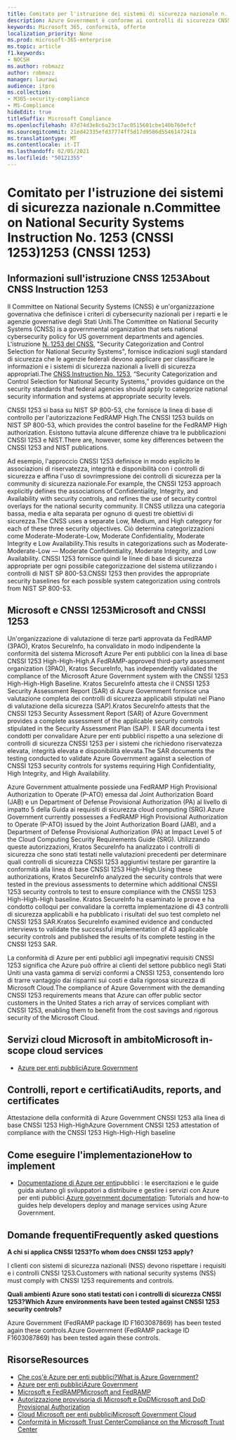 ```yaml
---
title: Comitato per l'istruzione dei sistemi di sicurezza nazionale n. 1253 (CNSSI 1253)
description: Azure Government è conforme ai controlli di sicurezza CNSSI 1253 per i sistemi del governo statunitense che richiedono riservatezza elevata, integrità elevata e disponibilità elevata.
keywords: Microsoft 365, conformità, offerte
localization_priority: None
ms.prod: microsoft-365-enterprise
ms.topic: article
f1.keywords:
- NOCSH
ms.author: robmazz
author: robmazz
manager: laurawi
audience: itpro
ms.collection:
- M365-security-compliance
- MS-Compliance
hideEdit: true
titleSuffix: Microsoft Compliance
ms.openlocfilehash: 87d74d3e8c6a23c17ac0515601cbe140b760efcf
ms.sourcegitcommit: 21ed42335efd37774ff5d17d9586d5546147241a
ms.translationtype: MT
ms.contentlocale: it-IT
ms.lasthandoff: 02/05/2021
ms.locfileid: "50121355"
---
```

# <a name="committee-on-national-security-systems-instruction-no-1253-cnssi-1253"></a><span data-ttu-id="341bb-105">Comitato per l'istruzione dei sistemi di sicurezza nazionale n.</span><span class="sxs-lookup"><span data-stu-id="341bb-105">Committee on National Security Systems Instruction No.</span></span> <span data-ttu-id="341bb-106">1253 (CNSSI 1253)</span><span class="sxs-lookup"><span data-stu-id="341bb-106">1253 (CNSSI 1253)</span></span>

## <a name="about-cnss-instruction-1253"></a><span data-ttu-id="341bb-107">Informazioni sull'istruzione CNSS 1253</span><span class="sxs-lookup"><span data-stu-id="341bb-107">About CNSS Instruction 1253</span></span>

<span data-ttu-id="341bb-108">Il Committee on National Security Systems (CNSS) è un'organizzazione governativa che definisce i criteri di cybersecurity nazionali per i reparti e le agenzie governative degli Stati Uniti.</span><span class="sxs-lookup"><span data-stu-id="341bb-108">The Committee on National Security Systems (CNSS) is a governmental organization that sets national cybersecurity policy for US government departments and agencies.</span></span> <span data-ttu-id="341bb-109">L'istruzione [N. 1253 del CNSS](https://www.dss.mil/Portals/69/documents/io/rmf/CNSSI_No1253.pdf), "Security Categorization and Control Selection for National Security Systems", fornisce indicazioni sugli standard di sicurezza che le agenzie federali devono applicare per classificare le informazioni e i sistemi di sicurezza nazionali a livelli di sicurezza appropriati.</span><span class="sxs-lookup"><span data-stu-id="341bb-109">The [CNSS Instruction No. 1253](https://www.dss.mil/Portals/69/documents/io/rmf/CNSSI_No1253.pdf), “Security Categorization and Control Selection for National Security Systems,” provides guidance on the security standards that federal agencies should apply to categorize national security information and systems at appropriate security levels.</span></span>  
  
<span data-ttu-id="341bb-110">CNSSI 1253 si basa su NIST SP 800-53, che fornisce la linea di base di controllo per l'autorizzazione FedRAMP High.</span><span class="sxs-lookup"><span data-stu-id="341bb-110">The CNSSI 1253 builds on NIST SP 800-53, which provides the control baseline for the FedRAMP High authorization.</span></span> <span data-ttu-id="341bb-111">Esistono tuttavia alcune differenze chiave tra le pubblicazioni CNSSI 1253 e NIST.</span><span class="sxs-lookup"><span data-stu-id="341bb-111">There are, however, some key differences between the CNSSI 1253 and NIST publications.</span></span>  
  
<span data-ttu-id="341bb-112">Ad esempio, l'approccio CNSSI 1253 definisce in modo esplicito le associazioni di riservatezza, integrità e disponibilità con i controlli di sicurezza e affina l'uso di sovrimpressione dei controlli di sicurezza per la community di sicurezza nazionale.</span><span class="sxs-lookup"><span data-stu-id="341bb-112">For example, the CNSSI 1253 approach explicitly defines the associations of Confidentiality, Integrity, and Availability with security controls, and refines the use of security control overlays for the national security community.</span></span> <span data-ttu-id="341bb-113">Il CNSS utilizza una categoria bassa, media e alta separata per ognuno di questi tre obiettivi di sicurezza.</span><span class="sxs-lookup"><span data-stu-id="341bb-113">The CNSS uses a separate Low, Medium, and High category for each of these three security objectives.</span></span> <span data-ttu-id="341bb-114">Ciò determina categorizzazioni come Moderate-Moderate-Low, Moderate Confidentiality, Moderate Integrity e Low Availability.</span><span class="sxs-lookup"><span data-stu-id="341bb-114">This results in categorizations such as Moderate-Moderate-Low — Moderate Confidentiality, Moderate Integrity, and Low Availability.</span></span> <span data-ttu-id="341bb-115">CNSSI 1253 fornisce quindi le linee di base di sicurezza appropriate per ogni possibile categorizzazione del sistema utilizzando i controlli di NIST SP 800-53.</span><span class="sxs-lookup"><span data-stu-id="341bb-115">CNSSI 1253 then provides the appropriate security baselines for each possible system categorization using controls from NIST SP 800-53.</span></span>

## <a name="microsoft-and-cnssi-1253"></a><span data-ttu-id="341bb-116">Microsoft e CNSSI 1253</span><span class="sxs-lookup"><span data-stu-id="341bb-116">Microsoft and CNSSI 1253</span></span>

<span data-ttu-id="341bb-117">Un'organizzazione di valutazione di terze parti approvata da FedRAMP (3PAO), Kratos SecureInfo, ha convalidato in modo indipendente la conformità del sistema Microsoft Azure Per enti pubblici con la linea di base CNSSI 1253 High-High-High.</span><span class="sxs-lookup"><span data-stu-id="341bb-117">A FedRAMP-approved third-party assessment organization (3PAO), Kratos SecureInfo, has independently validated the compliance of the Microsoft Azure Government system with the CNSSI 1253 High-High-High Baseline.</span></span> <span data-ttu-id="341bb-118">Kratos SecureInfo attesta che il CNSSI 1253 Security Assessment Report (SAR) di Azure Government fornisce una valutazione completa dei controlli di sicurezza applicabili stipulati nel Piano di valutazione della sicurezza (SAP).</span><span class="sxs-lookup"><span data-stu-id="341bb-118">Kratos SecureInfo attests that the CNSSI 1253 Security Assessment Report (SAR) of Azure Government provides a complete assessment of the applicable security controls stipulated in the Security Assessment Plan (SAP).</span></span> <span data-ttu-id="341bb-119">Il SAR documenta i test condotti per convalidare Azure per enti pubblici rispetto a una selezione di controlli di sicurezza CNSSI 1253 per i sistemi che richiedono riservatezza elevata, integrità elevata e disponibilità elevata.</span><span class="sxs-lookup"><span data-stu-id="341bb-119">The SAR documents the testing conducted to validate Azure Government against a selection of CNSSI 1253 security controls for systems requiring High Confidentiality, High Integrity, and High Availability.</span></span>  
  
<span data-ttu-id="341bb-120">Azure Government attualmente possiede una FedRAMP High Provisional Authorization to Operate (P-ATO) emessa dal Joint Authorization Board (JAB) e un Department of Defense Provisional Authorization (PA) al livello di impatto 5 della Guida ai requisiti di sicurezza cloud computing (SRG).</span><span class="sxs-lookup"><span data-stu-id="341bb-120">Azure Government currently possesses a FedRAMP High Provisional Authorization to Operate (P-ATO) issued by the Joint Authorization Board (JAB), and a Department of Defense Provisional Authorization (PA) at Impact Level 5 of the Cloud Computing Security Requirements Guide (SRG).</span></span> <span data-ttu-id="341bb-121">Utilizzando queste autorizzazioni, Kratos SecureInfo ha analizzato i controlli di sicurezza che sono stati testati nelle valutazioni precedenti per determinare quali controlli di sicurezza CNSSI 1253 aggiuntivi testare per garantire la conformità alla linea di base CNSSI 1253 High-High.</span><span class="sxs-lookup"><span data-stu-id="341bb-121">Using these authorizations, Kratos SecureInfo analyzed the security controls that were tested in the previous assessments to determine which additional CNSSI 1253 security controls to test to ensure compliance with the CNSSI 1253 High-High-High baseline.</span></span> <span data-ttu-id="341bb-122">Kratos SecureInfo ha esaminato le prove e ha condotto colloqui per convalidare la corretta implementazione di 43 controlli di sicurezza applicabili e ha pubblicato i risultati del suo test completo nel CNSSI 1253 SAR.</span><span class="sxs-lookup"><span data-stu-id="341bb-122">Kratos SecureInfo examined evidence and conducted interviews to validate the successful implementation of 43 applicable security controls and published the results of its complete testing in the CNSSI 1253 SAR.</span></span>  
  
<span data-ttu-id="341bb-123">La conformità di Azure per enti pubblici agli impegnativi requisiti CNSSI 1253 significa che Azure può offrire ai clienti del settore pubblico negli Stati Uniti una vasta gamma di servizi conformi a CNSSI 1253, consentendo loro di trarre vantaggio dai risparmi sui costi e dalla rigorosa sicurezza di Microsoft Cloud.</span><span class="sxs-lookup"><span data-stu-id="341bb-123">The compliance of Azure Government with the demanding CNSSI 1253 requirements means that Azure can offer public sector customers in the United States a rich array of services compliant with CNSSI 1253, enabling them to benefit from the cost savings and rigorous security of the Microsoft Cloud.</span></span>

## <a name="microsoft-in-scope-cloud-services"></a><span data-ttu-id="341bb-124">Servizi cloud Microsoft in ambito</span><span class="sxs-lookup"><span data-stu-id="341bb-124">Microsoft in-scope cloud services</span></span>

- [<span data-ttu-id="341bb-125">Azure per enti pubblici</span><span class="sxs-lookup"><span data-stu-id="341bb-125">Azure Government</span></span>](https://aka.ms/AzureCompliance)

## <a name="audits-reports-and-certificates"></a><span data-ttu-id="341bb-126">Controlli, report e certificati</span><span class="sxs-lookup"><span data-stu-id="341bb-126">Audits, reports, and certificates</span></span>

<span data-ttu-id="341bb-127">Attestazione della conformità di Azure Government CNSSI 1253 alla linea di base CNSSI 1253 High-High</span><span class="sxs-lookup"><span data-stu-id="341bb-127">Azure Government CNSSI 1253 attestation of compliance with the CNSSI 1253 High-High-High baseline</span></span>

## <a name="how-to-implement"></a><span data-ttu-id="341bb-128">Come eseguire l'implementazione</span><span class="sxs-lookup"><span data-stu-id="341bb-128">How to implement</span></span>

- <span data-ttu-id="341bb-129">[Documentazione di Azure per enti](/azure/azure-government/)pubblici : le esercitazioni e le guide guida aiutano gli sviluppatori a distribuire e gestire i servizi con Azure per enti pubblici.</span><span class="sxs-lookup"><span data-stu-id="341bb-129">[Azure government documentation](/azure/azure-government/): Tutorials and how-to guides help developers deploy and manage services using Azure Government.</span></span>

## <a name="frequently-asked-questions"></a><span data-ttu-id="341bb-130">Domande frequenti</span><span class="sxs-lookup"><span data-stu-id="341bb-130">Frequently asked questions</span></span>

<span data-ttu-id="341bb-131">**A chi si applica CNSSI 1253?**</span><span class="sxs-lookup"><span data-stu-id="341bb-131">**To whom does CNSSI 1253 apply?**</span></span>

<span data-ttu-id="341bb-132">I clienti con sistemi di sicurezza nazionali (NSS) devono rispettare i requisiti e i controlli CNSSI 1253.</span><span class="sxs-lookup"><span data-stu-id="341bb-132">Customers with national security systems (NSS) must comply with CNSSI 1253 requirements and controls.</span></span>

<span data-ttu-id="341bb-133">**Quali ambienti Azure sono stati testati con i controlli di sicurezza CNSSI 1253?**</span><span class="sxs-lookup"><span data-stu-id="341bb-133">**Which Azure environments have been tested against CNSSI 1253 security controls?**</span></span>

<span data-ttu-id="341bb-134">Azure Government (FedRAMP package ID F1603087869) has been tested again these controls.</span><span class="sxs-lookup"><span data-stu-id="341bb-134">Azure Government (FedRAMP package ID F1603087869) has been tested again these controls.</span></span>

## <a name="resources"></a><span data-ttu-id="341bb-135">Risorse</span><span class="sxs-lookup"><span data-stu-id="341bb-135">Resources</span></span>

- [<span data-ttu-id="341bb-136">Che cos'è Azure per enti pubblici?</span><span class="sxs-lookup"><span data-stu-id="341bb-136">What is Azure Government?</span></span>](/azure/azure-government/documentation-government-welcome)
- [<span data-ttu-id="341bb-137">Azure per enti pubblici</span><span class="sxs-lookup"><span data-stu-id="341bb-137">Azure Government</span></span>](https://aka.ms/Azure-Government)
- [<span data-ttu-id="341bb-138">Microsoft e FedRAMP</span><span class="sxs-lookup"><span data-stu-id="341bb-138">Microsoft and FedRAMP</span></span>](offering-fedramp.md)
- [<span data-ttu-id="341bb-139">Autorizzazione provvisoria di Microsoft e DoD</span><span class="sxs-lookup"><span data-stu-id="341bb-139">Microsoft and DoD Provisional Authorization</span></span>](offering-DoD-DISA-L2-L4-L5.md)
- [<span data-ttu-id="341bb-140">Cloud Microsoft per enti pubblici</span><span class="sxs-lookup"><span data-stu-id="341bb-140">Microsoft Government Cloud</span></span>](https://www.microsoft.com/enterprise/government)
- [<span data-ttu-id="341bb-141">Conformità in Microsoft Trust Center</span><span class="sxs-lookup"><span data-stu-id="341bb-141">Compliance on the Microsoft Trust Center</span></span>](https://www.microsoft.com/trust-center/compliance/compliance-overview)
